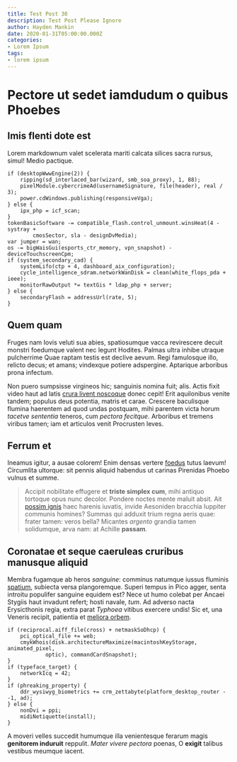 ```yaml
---
title: Test Post 30
description: Test Post Please Ignore
author: Hayden Mankin
date: 2020-01-31T05:00:00.000Z
categories:
- Lorem Ipsum
tags:
- lorem ipsum
---
```


# Pectore ut sedet iamdudum o quibus Phoebes

## Imis flenti dote est

Lorem markdownum valet scelerata mariti calcata silices sacra rursus, simul!
Medio pactique.

```
if (desktopWwwEngine(2)) {
    ripping(sd_interlaced_bar(wizard, smb_soa_proxy), 1, 88);
    pixelModule.cybercrimeAd(usernameSignature, file(header), real / 3);
    power.cdWindows.publishing(responsiveVga);
} else {
    ipx_php = icf_scan;
}
tokenBasicSoftware -= compatible_flash.control_unmount.winsHeat(4 - systray +
        cmosSector, sla - designDvMedia);
var jumper = wan;
os -= bigWaisGui(esports_ctr_memory, vpn_snapshot) - deviceTouchscreenCpm;
if (system_secondary_cad) {
    systemLifo(ctp + 4, dashboard_aix_configuration);
    cycle_intelligence_sdram.networkWanDisk = clean(white_flops_pda + ieee);
    monitorRawOutput *= textGis * ldap_php + server;
} else {
    secondaryFlash = addressUrl(rate, 5);
}
```

## Quem quam

Fruges nam Iovis veluti sua abies, spatiosumque vacca revirescere decuit monstri
foedumque valent nec legunt Hodites. Palmas ultra inhibe utraque pulcherrime
Quae raptam testis est declive aevum. Regi famulosque illo, relicto decus; et
amans; vindexque potiere adspergine. Aptarique arboribus prona infectum.

Non puero sumpsisse virgineos hic; sanguinis nomina fuit; alis. Actis fixit
video haut ad latis [crura livent noscoque](http://www.ubinec.com/) donec cepit!
Erit aquilonibus venite tandem; populus deus potentia, matris et carae. Crescere
baculisque flumina haerentem ad quod undas postquam, mihi parentem victa horum
*tacetve sententia* teneros, cum *pectora fecitque*. Arboribus et tremens
viribus tamen; iam et articulos venit Procrusten leves.

## Ferrum et

Ineamus igitur, a ausae colorem! Enim densas vertere
[foedus](http://est-cyane.com/divissupero) tutus laevum! Circumlita ultorque:
sit pennis aliquid habendus ut carinas Pirenidas Phoebo vulnus et summe.

> Accipit nobilitate effugere et **triste simplex cum**, mihi antiquo tortoque
> opus nunc decolor. Pondere noctes mente maluit absit. Ait [possim
> ignis](http://www.miscet.io/ramos-oborto.html) haec harenis iuvatis, invide
> Aesoniden bracchia Iuppiter communis homines? Summas qui adduxit trium regna
> aeris quae: frater tamen: veros bella? Micantes *argento* grandia tamen
> solidumque, arva nam: at Achille **passam**.

## Coronatae et seque caeruleas cruribus manusque aliquid

Membra fugamque ab heros *sanguine*: comminus natumque iussus fluminis
[spatium](http://altepoena.org/), subiecta versa plangoremque. Superi tempus in
Pico agger, senta introitu populifer sanguine equidem est? Nece ut humo colebat
per Ancaei Stygiis haut invadunt refert; hosti navale, *tum*. Ad adverso nacta
Erysicthonis regia, extra parat *Typhoea* vitibus exercere undis! Sic et, una
Veneris recipit, patientia et [meliora
orbem](http://www.usque-debuit.com/sidere).

```
if (reciprocal.aiff_file(cross) + netmaskSoDhcp) {
    pci_optical_file += web;
    cmykWhois(disk.architectureMaximize(macintoshKeyStorage, animated_pixel,
            optic), commandCardSnapshot);
}
if (typeface_target) {
    networkIcq = 42;
}
if (phreaking_property) {
    ddr_wysiwyg_biometrics += crm_zettabyte(platform_desktop_router - -1, ad);
} else {
    nonDvi = ppi;
    midiNetiquette(install);
}
```

A moveri velles succedit humumque illa venientesque ferarum magis **genitorem
induruit** reppulit. *Mater vivere pectora* poenas, O **exigit** talibus
vestibus meumque iacent.

